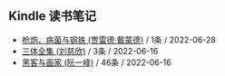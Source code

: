 ## Kindle 读书笔记

- [枪炮、病菌与钢铁 (贾雷德·戴蒙德)](/kindle/2022-06-28-枪炮、病菌与钢铁(贾雷德·戴蒙德).html) / 1条 / 2022-06-28
- [三体全集 (刘慈欣)](/kindle/2022-06-16-三体全集(刘慈欣).html) / 3条 / 2022-06-16
- [黑客与画家 (阮一峰)](/kindle/2022-06-16-黑客与画家(阮一峰).html) / 46条 / 2022-06-16
